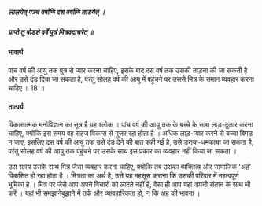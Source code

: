 ##### लालयेत् पञ्च वर्षाणि दश वर्षाणि ताडयेत् ।
##### प्राप्ते तु षोडशे वर्षे पुत्रं मित्रवदाचरेत् ॥

#### भावार्थ

पांच वर्ष की आयु तक पुत्र से प्यार करना चाहिए, इसके बाद दस वर्ष तक उसकी ताड़ना की जा सकती है और उसे दंड दिया जा सकता है, परंतु सोलह वर्ष की आयु में पहुंचने पर उससे मित्र के समान व्यवहार करना चाहिए ॥ 18 ॥

#### तात्पर्य

विकासात्मक मनोविज्ञान का सूत्र है यह श्लोक । पांच वर्ष की आयु तक के बच्चे के साथ लाड़-दुलार करना चाहिए, क्योंकि इस समय वह सहज विकास से गुजर रहा होता है । अधिक लाड़-प्यार करने से बच्चा बिगड़ न जाए, इसलिए दस वर्ष की आयु तक उसे दंड देने की बात कही गई है, उसे डराया-धमकाया जा सकता है, परंतु सोलह वर्ष की आयु तक पहुंचने पर उसके साथ इस प्रकार का व्यवहार नहीं किया जा सकता ।

उस समय उसके साथ मित्र जैसा व्यवहार करना चाहिए, क्योंकि तब उसका व्यक्तित्व और सामाजिक 'अहं' विकसित हो रहा होता है । मित्रता का अर्थ है, उसे यह महसूस कराना कि उसकी परिवार में महत्वपूर्ण भूमिका है । मित्र पर जैसे आप अपने विचारों को लादते नहीं हैं, वैसा ही आप यहां अपनी संतान के साथ भी करें । यहां भी समझानेबुझाने में तर्क और व्यावहारिकता हो, न कि अहं की भावना ।